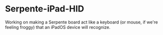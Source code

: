 # Serpente-iPad-HID
Working on making a Serpente board act like a keyboard (or mouse, if we're feeling froggy) that an iPadOS device will recognize.
